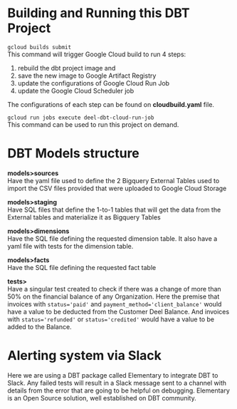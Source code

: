 # Building and Running this DBT Project
`gcloud builds submit`  
This command will trigger Google Cloud build to run 4 steps:
1. rebuild the dbt project image and 
2. save the new image to Google Artifact Registry
3. update the configurations of Google Cloud Run Job
4. update the Google Cloud Scheduler job

The configurations of each step can be found on **cloudbuild.yaml** file.

`gcloud run jobs execute deel-dbt-cloud-run-job`  
This command can be used to run this project on demand.

# DBT Models structure
**models>sources**  
Have the yaml file used to define the 2 Bigquery External Tables used to import the CSV files provided that were uploaded to Google Cloud Storage

**models>staging**  
Have SQL files that define the 1-to-1 tables that will get the data from the External tables and materialize it as Bigquery Tables

**models>dimensions**  
Have the SQL file defining the requested dimension table. It also have a yaml file with tests for the dimension table.

**models>facts**  
Have the SQL file defining the requested fact table

**tests>**  
Have a singular test created to check if there was a change of more than 50% on the financial balance of any Organization. Here the premise that invoices with `status='paid'` and `payment_method='client_balance'` would have a value to be deducted from the Customer Deel Balance. And invoices with `status='refunded'` or `status='credited'` would have a value to be added to the Balance.

# Alerting system via Slack
Here we are using a DBT package called Elementary to integrate DBT to Slack. Any failed tests will result in a Slack message sent to a channel with details from the error that are going to be helpful on debugging. Elementary is an Open Source solution, well established on DBT community.